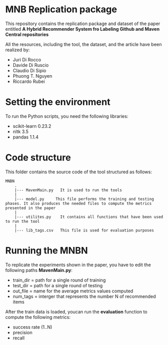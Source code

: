 # MNB Replication package


This repository contains the replication package and dataset of the paper entitled **A Hybrid Recommender System fro Labeling Github and Maven Central repositories** 

All the resources, including the tool, the dataset, and the article have been realized by:

- Juri Di Rocco
- Davide Di Ruscio
- Claudio Di Sipio 
- Phuong T. Nguyen
- Riccardo Rubei





# Setting the environment 

To run the Python scripts, you need the following libraries:

- scikit-learn 0.23.2
- nltk 3.5
- pandas 1.1.4





# Code structure 

This folder contains the source code of the tool structured as follows:
```
MNBN
    .
    |--- MavenMain.py   It is used to run the tools      
    |
    |--- model.py     This file performs the training and testing phases. It also produces the needed files to compute the metrics presented in the paper
    |
    |--- utilites.py   	It contains all functions that have been used to run the tool
    |
    |--- lib_tags.csv   This file is used for evaluation purposes

```




# Running the MNBN

To replicate the experiments shown in the paper, you have to edit the following paths **MavenMain.py**:

- train_dir = path for a single round of training 
- test_dir = path for a single round of testing
- out_file = name for the average metrics values computed 
- num_tags = interger that represents the number N of recommended items 


After the train data is loaded, youcan run the **evaluation** function to compute the following metrics: 
- success rate (1..N)
- precision
- recall









